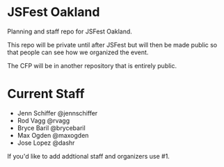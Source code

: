 JSFest Oakland
==============

Planning and staff repo for JSFest Oakland.

This repo will be private until after JSFest but will then be made public so that people can see how we organized the event.

The CFP will be in another repository that is entirely public.

# Current Staff

* Jenn Schiffer @jennschiffer
* Rod Vagg @rvagg
* Bryce Baril @brycebaril
* Max Ogden @maxogden
* Jose Lopez @dashr 

If you'd like to add addtional staff and organizers use #1.
